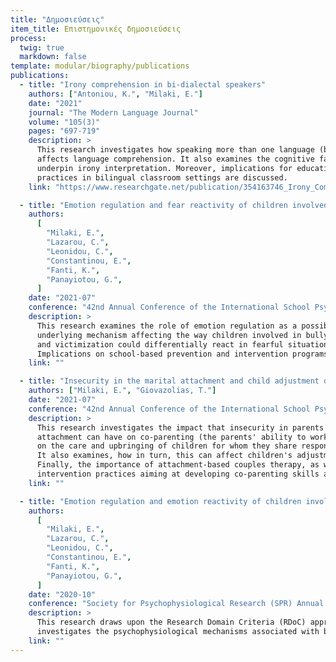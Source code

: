 ```yaml
---
title: "Δημοσιεύσεις"
item_title: Επιστημονικές δημοσιεύσεις
process:
  twig: true
  markdown: false
template: modular/biography/publications
publications:
  - title: "Irony comprehension in bi-dialectal speakers"
    authors: ["Antoniou, K.", "Milaki, E."]
    date: "2021"
    journal: "The Modern Language Journal"
    volume: "105(3)"
    pages: "697-719"
    description: >
      This research investigates how speaking more than one language (bilingualism) 
      affects language comprehension. It also examines the cognitive factors that 
      underpin irony interpretation. Moreover, implications for educational 
      practices in bilingual classroom settings are discussed.
    link: "https://www.researchgate.net/publication/354163746_Irony_Comprehension_in_Bidialectal_Speakers"

  - title: "Emotion regulation and fear reactivity of children involved in bullying and victimisation"
    authors:
      [
        "Milaki, E.",
        "Lazarou, C.",
        "Leonidou, C.",
        "Constantinou, E.",
        "Fanti, K.",
        "Panayiotou, G.",
      ]
    date: "2021-07"
    conference: "42nd Annual Conference of the International School Psychology Association (ISPA)"
    description: >
      This research examines the role of emotion regulation as a possible 
      underlying mechanism affecting the way children involved in bullying 
      and victimization could differentially react in fearful situations. 
      Implications on school-based prevention and intervention programs are also discussed.
    link: ""

  - title: "Insecurity in the marital attachment and child adjustment difficulties: The mediating role of co-parenting"
    authors: ["Milaki, E.", "Giovazolias, T."]
    date: "2021-07"
    conference: "42nd Annual Conference of the International School Psychology Association (ISPA)"
    description: >
      This research investigates the impact that insecurity in parents' marital 
      attachment can have on co-parenting (the parents' ability to work together 
      on the care and upbringing of children for whom they share responsibility). 
      It also examines, how in turn, this can affect children's adjustment. 
      Finally, the importance of attachment-based couples therapy, as well as 
      intervention practices aiming at developing co-parenting skills are discussed.
    link: ""

  - title: "Emotion regulation and emotion reactivity of children involved in bullying and victimization"
    authors:
      [
        "Milaki, E.",
        "Lazarou, C.",
        "Leonidou, C.",
        "Constantinou, E.",
        "Fanti, K.",
        "Panayiotou, G.",
      ]
    date: "2020-10"
    conference: "Society for Psychophysiological Research (SPR) Annual Meeting"
    description: >
      This research draws upon the Research Domain Criteria (RDoC) approach and 
      investigates the psychophysiological mechanisms associated with bullying and victimisation.
    link: ""
---
```

